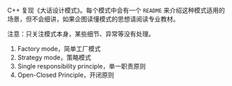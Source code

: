 C++ 复现《大话设计模式》。每个模式中会有一个 `README` 来介绍这种模式适用的场景，但不会细讲，如果企图读懂模式的思想请阅读专业教材。

注意：只关注模式本身，某些细节、异常等没有处理。

1. Factory mode，简单工厂模式
2. Strategy mode，策略模式
3. Single responsibility principle，单一职责原则
4. Open-Closed Principle，开闭原则